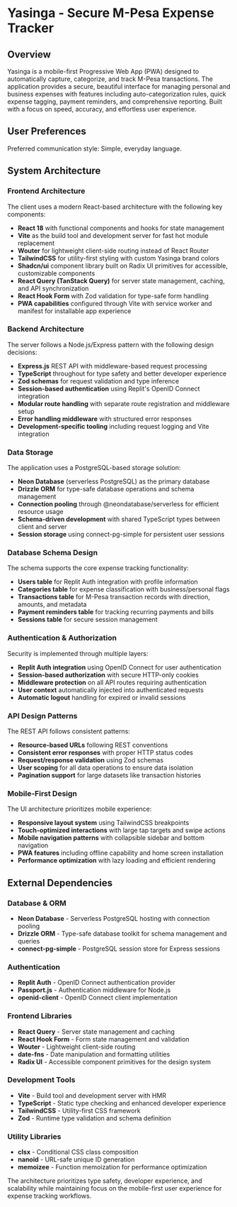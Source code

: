 # Yasinga - Secure M-Pesa Expense Tracker

## Overview

Yasinga is a mobile-first Progressive Web App (PWA) designed to automatically capture, categorize, and track M-Pesa transactions. The application provides a secure, beautiful interface for managing personal and business expenses with features including auto-categorization rules, quick expense tagging, payment reminders, and comprehensive reporting. Built with a focus on speed, accuracy, and effortless user experience.

## User Preferences

Preferred communication style: Simple, everyday language.

## System Architecture

### Frontend Architecture
The client uses a modern React-based architecture with the following key components:
- **React 18** with functional components and hooks for state management
- **Vite** as the build tool and development server for fast hot module replacement
- **Wouter** for lightweight client-side routing instead of React Router
- **TailwindCSS** for utility-first styling with custom Yasinga brand colors
- **Shadcn/ui** component library built on Radix UI primitives for accessible, customizable components
- **React Query (TanStack Query)** for server state management, caching, and API synchronization
- **React Hook Form** with Zod validation for type-safe form handling
- **PWA capabilities** configured through Vite with service worker and manifest for installable app experience

### Backend Architecture  
The server follows a Node.js/Express pattern with the following design decisions:
- **Express.js** REST API with middleware-based request processing
- **TypeScript** throughout for type safety and better developer experience
- **Zod schemas** for request validation and type inference
- **Session-based authentication** using Replit's OpenID Connect integration
- **Modular route handling** with separate route registration and middleware setup
- **Error handling middleware** with structured error responses
- **Development-specific tooling** including request logging and Vite integration

### Data Storage
The application uses a PostgreSQL-based storage solution:
- **Neon Database** (serverless PostgreSQL) as the primary database
- **Drizzle ORM** for type-safe database operations and schema management
- **Connection pooling** through @neondatabase/serverless for efficient resource usage
- **Schema-driven development** with shared TypeScript types between client and server
- **Session storage** using connect-pg-simple for persistent user sessions

### Database Schema Design
The schema supports the core expense tracking functionality:
- **Users table** for Replit Auth integration with profile information
- **Categories table** for expense classification with business/personal flags
- **Transactions table** for M-Pesa transaction records with direction, amounts, and metadata
- **Payment reminders table** for tracking recurring payments and bills
- **Sessions table** for secure session management

### Authentication & Authorization
Security is implemented through multiple layers:
- **Replit Auth integration** using OpenID Connect for user authentication
- **Session-based authorization** with secure HTTP-only cookies
- **Middleware protection** on all API routes requiring authentication
- **User context** automatically injected into authenticated requests
- **Automatic logout** handling for expired or invalid sessions

### API Design Patterns
The REST API follows consistent patterns:
- **Resource-based URLs** following REST conventions
- **Consistent error responses** with proper HTTP status codes
- **Request/response validation** using Zod schemas
- **User scoping** for all data operations to ensure data isolation
- **Pagination support** for large datasets like transaction histories

### Mobile-First Design
The UI architecture prioritizes mobile experience:
- **Responsive layout system** using TailwindCSS breakpoints
- **Touch-optimized interactions** with large tap targets and swipe actions
- **Mobile navigation patterns** with collapsible sidebar and bottom navigation
- **PWA features** including offline capability and home screen installation
- **Performance optimization** with lazy loading and efficient rendering

## External Dependencies

### Database & ORM
- **Neon Database** - Serverless PostgreSQL hosting with connection pooling
- **Drizzle ORM** - Type-safe database toolkit for schema management and queries
- **connect-pg-simple** - PostgreSQL session store for Express sessions

### Authentication
- **Replit Auth** - OpenID Connect authentication provider
- **Passport.js** - Authentication middleware for Node.js
- **openid-client** - OpenID Connect client implementation

### Frontend Libraries  
- **React Query** - Server state management and caching
- **React Hook Form** - Form state management and validation
- **Wouter** - Lightweight client-side routing
- **date-fns** - Date manipulation and formatting utilities
- **Radix UI** - Accessible component primitives for the design system

### Development Tools
- **Vite** - Build tool and development server with HMR
- **TypeScript** - Static type checking and enhanced developer experience  
- **TailwindCSS** - Utility-first CSS framework
- **Zod** - Runtime type validation and schema definition

### Utility Libraries
- **clsx** - Conditional CSS class composition
- **nanoid** - URL-safe unique ID generation
- **memoizee** - Function memoization for performance optimization

The architecture prioritizes type safety, developer experience, and scalability while maintaining focus on the mobile-first user experience for expense tracking workflows.